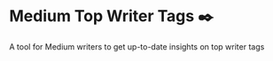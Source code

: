 # Medium Top Writer Tags ✒️

A tool for Medium writers to get up-to-date insights on top writer tags
